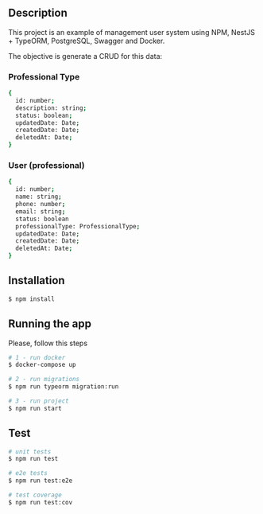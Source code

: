 ## Description

This project is an example of management user system using NPM, NestJS + TypeORM, PostgreSQL, Swagger and Docker.

The objective is generate a CRUD for this data:

<h3>Professional Type</h3>

```bash
{
  id: number;
  description: string;
  status: boolean;
  updatedDate: Date;
  createdDate: Date;
  deletedAt: Date;  
}
```

<h3>User (professional)</h3> 

```bash 
{
  id: number;
  name: string;
  phone: number;
  email: string;
  status: boolean
  professionalType: ProfessionalType;
  updatedDate: Date;
  createdDate: Date;
  deletedAt: Date;
}
```

## Installation

```bash
$ npm install
```

## Running the app

Please, follow this steps

```bash
# 1 - run docker
$ docker-compose up

# 2 - run migrations
$ npm run typeorm migration:run

# 3 - run project
$ npm run start
```

## Test

```bash
# unit tests
$ npm run test

# e2e tests
$ npm run test:e2e

# test coverage
$ npm run test:cov
```
